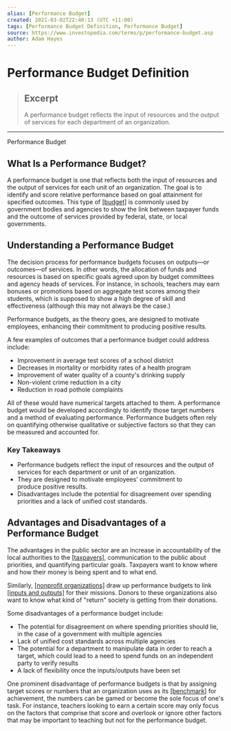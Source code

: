 ```yaml
---
alias: [Performance Budget]
created: 2021-03-02T22:40:13 (UTC +11:00)
tags: [Performance Budget Definition, Performance Budget]
source: https://www.investopedia.com/terms/p/performance-budget.asp
author: Adam Hayes
---
```


# Performance Budget Definition

> ## Excerpt
> A performance budget reflects the input of resources and the output of services for each department of an organization.

---

Performance Budget
## What Is a Performance Budget?

A performance budget is one that reflects both the input of resources and the output of services for each unit of an organization. The goal is to identify and score relative performance based on goal attainment for specified outcomes. This type of [[budget]](https://www.investopedia.com/terms/b/budget.asp) is commonly used by government bodies and agencies to show the link between taxpayer funds and the outcome of services provided by federal, state, or local governments.

## Understanding a Performance Budget

The decision process for performance budgets focuses on outputs—or outcomes—of services. In other words, the allocation of funds and resources is based on specific goals agreed upon by budget committees and agency heads of services. For instance, in schools, teachers may earn bonuses or promotions based on aggregate test scores among their students, which is supposed to show a high degree of skill and effectiveness (although this may not always be the case.)

Performance budgets, as the theory goes, are designed to motivate employees, enhancing their commitment to producing positive results.

A few examples of outcomes that a performance budget could address include:

-   Improvement in average test scores of a school district
-   Decreases in mortality or morbidity rates of a health program
-   Improvement of water quality of a county's drinking supply
-   Non-violent crime reduction in a city
-   Reduction in road pothole complaints

All of these would have numerical targets attached to them. A performance budget would be developed accordingly to identify those target numbers and a method of evaluating performance. Performance budgets often rely on quantifying otherwise qualitative or subjective factors so that they can be measured and accounted for.

### Key Takeaways

-   Performance budgets reflect the input of resources and the output of services for each department or unit of an organization.
-   They are designed to motivate employees' commitment to produce positive results.
-   Disadvantages include the potential for disagreement over spending priorities and a lack of unified cost standards.

## Advantages and Disadvantages of a Performance Budget

The advantages in the public sector are an increase in accountability of the local authorities to the [[taxpayers]](https://www.investopedia.com/terms/t/taxpayer.asp), communication to the public about priorities, and quantifying particular goals. Taxpayers want to know where and how their money is being spent and to what end.

Similarly, [[nonprofit organizations]](https://www.investopedia.com/terms/n/non-profitorganization.asp) draw up performance budgets to link [[inputs and outputs]](https://www.investopedia.com/terms/i/input-output-analysis.asp) for their missions. Donors to these organizations also want to know what kind of "return" society is getting from their donations.

Some disadvantages of a performance budget include:

-   The potential for disagreement on where spending priorities should lie, in the case of a government with multiple agencies
-   Lack of unified cost standards across multiple agencies
-   The potential for a department to manipulate data in order to reach a target, which could lead to a need to spend funds on an independent party to verify results
-   A lack of flexibility once the inputs/outputs have been set

One prominent disadvantage of performance budgets is that by assigning target scores or numbers that an organization uses as its [[benchmark]](https://www.investopedia.com/terms/b/benchmark.asp) for achievement, the numbers can be gamed or become the sole focus of one's task. For instance, teachers looking to earn a certain score may only focus on the factors that comprise that score and overlook or ignore other factors that may be important to teaching but not for the performance budget.
